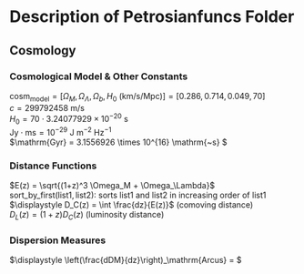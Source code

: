 # Description of Petrosianfuncs Folder

## Cosmology

### Cosmological Model & Other Constants
$\mathrm{cosm_{model}} = [\Omega_M, \Omega_\Lambda, \Omega_b, H_0~(\mathrm{km/s/Mpc})] = [0.286, 0.714, 0.049, 70]$  
$c = 299792458~\mathrm{m/s}$  
$H_0 = 70 \cdot 3.24077929 \times 10^{-20}~\mathrm{s}$  
$\mathrm{Jy}\cdot\mathrm{ms} = 10^{-29}~\mathrm{J~m}^{-2}~\mathrm{Hz}^{-1}$  
$\mathrm{Gyr} = 3.1556926 \times 10^{16} \mathrm{~s} $

### Distance Functions
$E(z) = \sqrt{(1+z)^3 \Omega_M + \Omega_\Lambda}$  
$\mathrm{sort\_ by\_ first}(\mathrm{list1}, \mathrm{list2})$: sorts list1 and list2 in increasing order of $\mathrm{list1}$  
$\displaystyle D_C(z) = \int \frac{dz}{E(z)}$ (comoving distance)  
$D_L(z) = (1+z)D_C(z)$ (luminosity distance)

### Dispersion Measures
$\displaystyle \left(\frac{dDM}{dz}\right)_\mathrm{Arcus} = $
